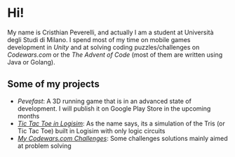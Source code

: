 # Hi!

My name is Cristhian Peverelli, and actually I am a student at Università degli Studi di Milano. I spend most of my time on mobile games development in _Unity_ and at solving coding puzzles/challenges on _Codewars.com_ or the _The Advent of Code_ (most of them are written using Java or Golang).

## Some of my projects

* _Pevefast_: A 3D running game that is in an advanced state of development. I will publish it on Google Play Store in the upcoming months
* _[Tic Tac Toe in Logisim](https://github.com/CristhianPeverelli/Logisim-Tris-Project)_: As the name says, its a simulation of the Tris (or Tic Tac Toe) built in Logisim with only logic circuits
* _[My Codewars.com Challenges](https://github.com/CristhianPeverelli/Codewars-Challenge)_: Some challenges solutions mainly aimed at problem solving

